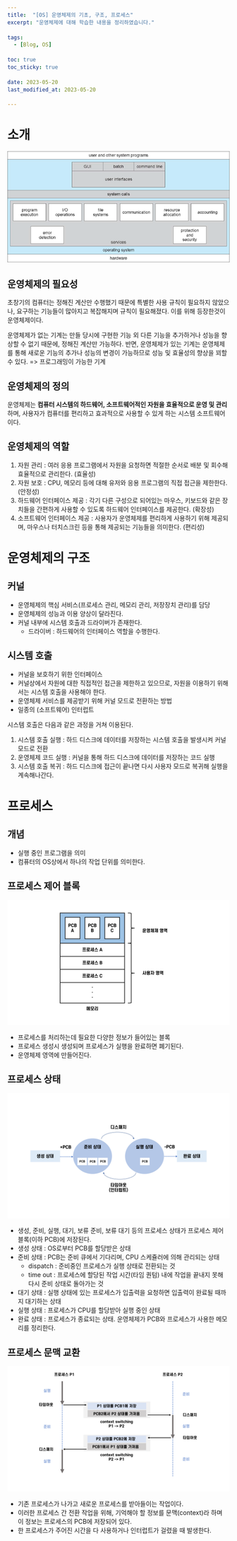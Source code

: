 ```yaml
---
title:  "[OS] 운영체제의 기초, 구조, 프로세스"
excerpt: "운영체제에 대해 학습한 내용을 정리하였습니다."

tags:
  - [Blog, OS]

toc: true
toc_sticky: true
 
date: 2023-05-20
last_modified_at: 2023-05-20

---
```


# 소개

![](attatchments/20230522142414.png)

## 운영체제의 필요성

초창기의 컴퓨터는 정해진 계산만 수행했기 때문에 특별한 사용 규칙이 필요하지 않았으나, 요구하는 기능들이 많아지고 복잡해지며 규칙이 필요해졌다. 이를 위해 등장한것이 운영체제이다.

운영체제가 없는 기계는 만들 당시에 구현한 기능 외 다른 기능을 추가하거나 성능을 향상할 수 없기 때문에, 정해진 계산만 가능하다. 반면, 운영체제가 있는 기계는 운영체제를 통해 새로운 기능의 추가나 성능의 변경이 가능하므로 성능 및 효율성의 향상을 꾀할 수 있다. => 프로그래밍이 가능한 기계

## 운영체제의 정의

운영체제는 **컴퓨터 시스템의 하드웨어, 소프트웨어적인 자원을 효율적으로 운영 및 관리**하며, 사용자가 컴퓨터를 편리하고 효과적으로 사용할 수 있게 하는 시스템 소프트웨어이다.

## 운영체제의 역할

1. 자원 관리 : 여러 응용 프로그램에서 자원을 요청하면 적절한 순서로 배분 및 회수해 효율적으로 관리한다. (효율성)
2. 자원 보호 : CPU, 메모리 등에 대해 유저와 응용 프로그램의 직접 접근을 제한한다. (안정성)
3. 하드웨어 인터페이스 제공 : 각기 다른 구성으로 되어있는 마우스, 키보드와 같은 장치들을 간편하게 사용할 수 있도록 하드웨어 인터페이스를 제공한다. (확장성)
4. 소프트웨어 인터페이스 제공 : 사용자가 운영체제를 편리하게 사용하기 위해 제공되며, 마우스나 터치스크린 등을 통해 제공되는 기능들을 의미한다. (편리성)


# 운영체제의 구조

## 커널

- 운영체제의 핵심 서비스(프로세스 관리, 메모리 관리, 저장장치 관리)를 담당
- 운영체제의 성능과 이용 양상이 달라진다.
- 커널 내부에 시스템 호출과 드라이버가 존재한다.
	- 드라이버 : 하드웨어의 인터페이스 역할을 수행한다.

## 시스템 호출

- 커널을 보호하기 위한 인터페이스
- 커널상에서 자원에 대한 직접적인 접근을 제한하고 있으므로, 자원을 이용하기 위해서는 시스템 호출을 사용해야 한다.
- 운영체제 서비스를 제공받기 위해 커널 모드로 전환하는 방법
- 일종의 (소프트웨어) 인터럽트

시스템 호출은 다음과 같은 과정을 거쳐 이용된다.

1. 시스템 호출 실행 : 하드 디스크에 데이터를 저장하는 시스템 호출을 발생시켜 커널 모드로 전환
2. 운영체제 코드 실행 : 커널을 통해 하드 디스크에 데이터를 저장하는 코드 실행
3. 시스템 호출 복귀 : 하드 디스크에 접근이 끝나면 다시 사용자 모드로 복귀해 실행을 계속해나간다.

# 프로세스

## 개념

- 실행 중인 프로그램을 의미
- 컴퓨터의 OS상에서 하나의 작업 단위를 의미한다.

## 프로세스 제어 블록

![](attatchments/20230522183052.png)

- 프로세스를 처리하는데 필요한 다양한 정보가 들어있는 블록
- 프로세스 생성시 생성되며 프로세스가 실행을 완료하면 폐기된다.
- 운영체제 영역에 만들어진다.

## 프로세스 상태

![](attatchments/20230522182825.png)

- 생성, 준비, 실행, 대기, 보류 준비, 보류 대기 등의 프로세스 상태가 프로세스 제어 블록(이하 PCB)에 저장된다.
- 생성 상태 : OS로부터 PCB를 할당받은 상태
- 준비 상태 : PCB는 준비 큐에서 기다리며, CPU 스케쥴러에 의해 관리되는 상태
	- dispatch : 준비중인 프로세스가 실행 상태로 전환되는 것
	- time out : 프로세스에 할당된 작업 시간(타임 퀀텀) 내에 작업을 끝내지 못해 다시 준비 상태로 돌아가는 것
- 대기 상태 : 실행 상태에 있는 프로세스가 입출력을 요청하면 입출력이 완료될 때까지 대기하는 상태
- 실행 상태 : 프로세스가 CPU를 할당받아 실행 중인 상태
- 완료 상태 : 프로세스가 종료되는 상태. 운영체제가 PCB와 프로세스가 사용한 메모리를 정리한다.

## 프로세스 문맥 교환

![](attatchments/20230522184427.png)

- 기존 프로세스가 나가고 새로운 프로세스를 받아들이는 작업이다.
- 이러한 프로세스 간 전환 작업을 위해, 기억해야 할 정보를 문맥(context)라 하며 이 정보는 프로세스의 PCB에 저장되어 있다.
- 한 프로세스가 주어진 시간을 다 사용하거나 인터럽트가 걸렸을 때 발생한다.